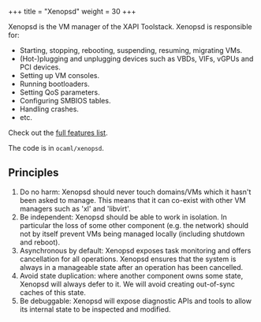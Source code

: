 +++
title = "Xenopsd"
weight = 30
+++

Xenopsd is the VM manager of the XAPI Toolstack.
Xenopsd is responsible for:

- Starting, stopping, rebooting, suspending, resuming, migrating VMs.
- (Hot-)plugging and unplugging devices such as VBDs, VIFs, vGPUs and PCI devices.
- Setting up VM consoles.
- Running bootloaders.
- Setting QoS parameters.
- Configuring SMBIOS tables.
- Handling crashes.
- etc.

Check out the [full features list](features.html).

The code is in `ocaml/xenopsd`.

Principles
----------

1. Do no harm: Xenopsd should never touch domains/VMs which it hasn't been
   asked to manage. This means that it can co-exist with other VM managers
   such as 'xl' and 'libvirt'.
2. Be independent: Xenopsd should be able to work in isolation. In particular
   the loss of some other component (e.g. the network) should not by itself
   prevent VMs being managed locally (including shutdown and reboot).
3. Asynchronous by default: Xenopsd exposes task monitoring and offers
   cancellation for all operations. Xenopsd ensures that the system is always
   in a manageable state after an operation has been cancelled.
4. Avoid state duplication: where another component owns some state, Xenopsd
   will always defer to it. We will avoid creating out-of-sync caches of
   this state.
5. Be debuggable: Xenopsd will expose diagnostic APIs and tools to allow
   its internal state to be inspected and modified.
